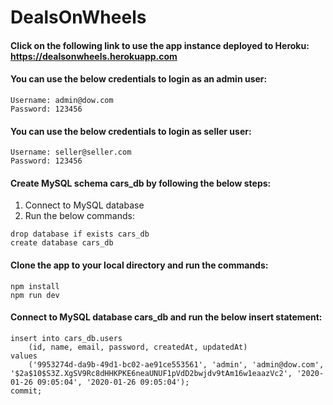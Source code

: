# DealsOnWheels

#### Click on the following link to use the app instance deployed to Heroku: https://dealsonwheels.herokuapp.com

#### You can use the below credentials to login as an admin user:
```
Username: admin@dow.com
Password: 123456
```  
#### You can use the below credentials to login as seller user:
```
Username: seller@seller.com
Password: 123456
```  
#### Create MySQL schema cars_db by following the below steps:
1. Connect to MySQL database
1. Run the below commands:
```
drop database if exists cars_db
create database cars_db
```
#### Clone the app to your local directory and run the commands:
```
npm install
npm run dev
```
#### Connect to MySQL database cars_db and run the below insert statement:
```
insert into cars_db.users
    (id, name, email, password, createdAt, updatedAt)
values
    ('9953274d-da9b-49d1-bc02-ae91ce553561', 'admin', 'admin@dow.com', '$2a$10$S3Z.XgSV9Rc8dHHKPKE6neaUNUF1pVdD2bwjdv9tAm16w1eaazVc2', '2020-01-26 09:05:04', '2020-01-26 09:05:04');
commit;
```
